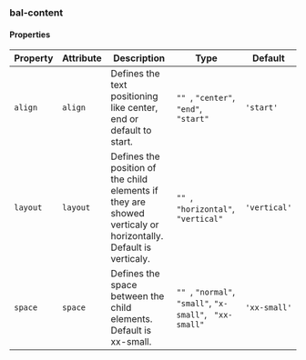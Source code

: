 ### bal-content
 
#### Properties

| Property | Attribute | Description                                                                                                    | Type                                                           | Default      |
| -------- | --------- | -------------------------------------------------------------------------------------------------------------- | -------------------------------------------------------------- | ------------ |
| `align`  | `align`   | Defines the text positioning like center, end or default to start.                                             | `"" `, ` "center" `, ` "end" `, ` "start"`                     | `'start'`    |
| `layout` | `layout`  | Defines the position of the child elements if they are showed verticaly or horizontally. Default is verticaly. | `"" `, ` "horizontal" `, ` "vertical"`                         | `'vertical'` |
| `space`  | `space`   | Defines the space between the child elements. Default is xx-small.                                             | `"" `, ` "normal" `, ` "small" `, ` "x-small" `, ` "xx-small"` | `'xx-small'` |


 